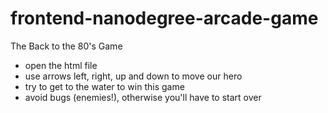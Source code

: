 frontend-nanodegree-arcade-game
===============================


The Back to the 80's Game

* open the html file
* use arrows left, right, up and down to move our hero
* try to get to the water to win this game
* avoid bugs (enemies!), otherwise you'll have to start over
